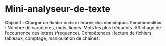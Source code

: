 # Mini-analyseur-de-texte
Objectif : Charger un fichier texte et fournir des statistiques. Fonctionnalités :  Nombre de caractères, mots, lignes.  Mots les plus fréquents.  Affichage de l’occurrence des lettres (fréquence).   Compétences : lecture de fichiers, tableaux, comptage, manipulation de chaînes.
